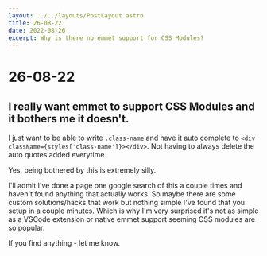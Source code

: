 ```yaml
---
layout: ../../layouts/PostLayout.astro
title: 26-08-22
date: 2022-08-26
excerpt: Why is there no emmet support for CSS Modules?
---
```


# 26-08-22
## I really want emmet to support CSS Modules and it bothers me it doesn't.

I just want to be able to write `.class-name` and have it auto complete to `<div className={styles['class-name']}></div>`. Not having to always delete the auto quotes added everytime.
    
Yes, being bothered by this is extremely silly.

I'll admit I've done a page one google search of this a couple times and haven't found anything that actually works. So maybe there are some custom solutions/hacks that work but nothing simple I've found that you setup in a couple minutes. Which is why I'm very surprised it's not as simple as a VSCode extension or native emmet support seeming CSS modules are so popular.

If you find anything - let me know.
